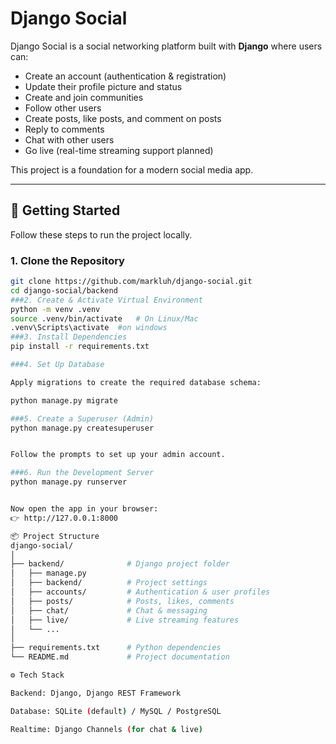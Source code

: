 # Django Social

Django Social is a social networking platform built with **Django** where users can:

- Create an account (authentication & registration)
- Update their profile picture and status
- Create and join communities
- Follow other users
- Create posts, like posts, and comment on posts
- Reply to comments
- Chat with other users
- Go live (real-time streaming support planned)

This project is a foundation for a modern social media app.

---

## 🚀 Getting Started

Follow these steps to run the project locally.

### 1. Clone the Repository
```bash
git clone https://github.com/markluh/django-social.git
cd django-social/backend
###2. Create & Activate Virtual Environment
python -m venv .venv
source .venv/bin/activate   # On Linux/Mac
.venv\Scripts\activate  #on windows
###3. Install Dependencies
pip install -r requirements.txt

###4. Set Up Database

Apply migrations to create the required database schema:

python manage.py migrate

###5. Create a Superuser (Admin)
python manage.py createsuperuser


Follow the prompts to set up your admin account.

###6. Run the Development Server
python manage.py runserver


Now open the app in your browser:
👉 http://127.0.0.1:8000

📦 Project Structure
django-social/
│
├── backend/              # Django project folder
│   ├── manage.py
│   ├── backend/          # Project settings
│   ├── accounts/         # Authentication & user profiles
│   ├── posts/            # Posts, likes, comments
│   ├── chat/             # Chat & messaging
│   ├── live/             # Live streaming features
│   └── ...
│
├── requirements.txt      # Python dependencies
└── README.md             # Project documentation

⚙️ Tech Stack

Backend: Django, Django REST Framework

Database: SQLite (default) / MySQL / PostgreSQL

Realtime: Django Channels (for chat & live)
